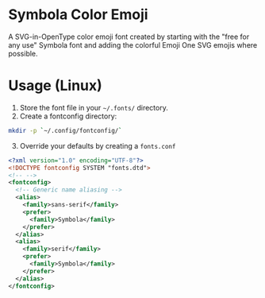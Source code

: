 # Symbola Color Emoji

A SVG-in-OpenType color emoji font created by starting with the "free for any use"
Symbola font and adding the colorful Emoji One SVG emojis where possible.

# Usage (Linux)

1. Store the font file in your `~/.fonts/` directory.
2. Create a fontconfig directory:
```sh
mkdir -p `~/.config/fontconfig/`
```

3. Override your defaults by creating a `fonts.conf`
```xml
<?xml version="1.0" encoding="UTF-8"?>
<!DOCTYPE fontconfig SYSTEM "fonts.dtd">
<!-- -->
<fontconfig>
  <!-- Generic name aliasing -->
  <alias>
    <family>sans-serif</family>
    <prefer>
      <family>Symbola</family>
    </prefer>
  </alias>
  <alias>
    <family>serif</family>
    <prefer>
      <family>Symbola</family>
    </prefer>
  </alias>
</fontconfig>
```

